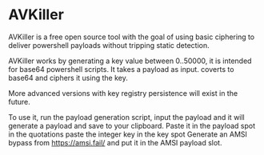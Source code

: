 # AVKiller
AVKiller is a free open source tool with the goal of using basic ciphering to deliver powershell payloads without tripping static detection. 

AVKiller works by generating a key value between 0..50000, it is intended for base64 powershell scripts. It takes a payload 
as input. coverts to base64 and ciphers it using the key. 

More advanced versions with key registry persistence will exist in the future.

To use it, run the payload generation script, input the payload and it will generate a payload and save to your clipboard. Paste it in the payload spot in the quotations
paste the integer key in the key spot
Generate an AMSI bypass from https://amsi.fail/ and put it in the AMSI payload slot. 
